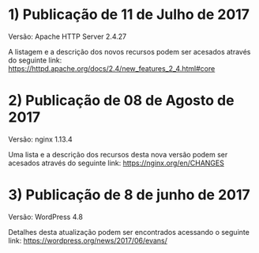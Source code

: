 # 1) Publicação de 11 de Julho de 2017

Versão: Apache HTTP Server 2.4.27

A listagem e a descrição dos novos recursos podem ser acesados através do seguinte link:
https://httpd.apache.org/docs/2.4/new_features_2_4.html#core



# 2) Publicação de 08 de Agosto de 2017

Versão: nginx 1.13.4

Uma lista e a descrição dos recursos desta nova versão podem ser acesados através do seguinte link:
https://nginx.org/en/CHANGES



# 3) Publicação de 8 de junho de 2017

Versão: WordPress 4.8

Detalhes desta atualização podem ser encontrados acessando o seguinte link: 
https://wordpress.org/news/2017/06/evans/
